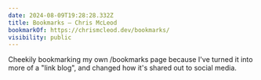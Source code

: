 ```yaml
---
date: 2024-08-09T19:28:28.332Z
title: Bookmarks — Chris McLeod
bookmarkOf: https://chrismcleod.dev/bookmarks/
visibility: public
---
```


Cheekily bookmarking my own /bookmarks page because I've turned it into more of a "link blog", and changed how it's shared out to social media.
